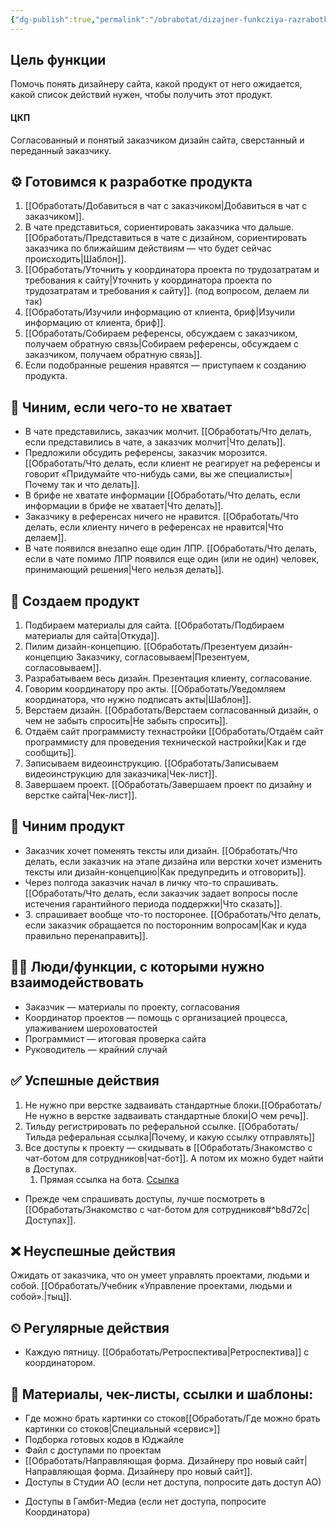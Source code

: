 ```yaml
---
{"dg-publish":true,"permalink":"/obrabotat/dizajner-funkcziya-razrabotki-sajta-na-tilde/"}
---
```


## Цель функции
Помочь понять дизайнеру сайта, какой продукт от него ожидается, какой список действий нужен, чтобы получить этот продукт.

#### ЦКП
Согласованный и понятый заказчиком дизайн сайта, сверстанный и переданный заказчику. 

## **⚙ Готовимся к разработке продукта**

1.  [[Обработать/Добавиться в чат с заказчиком\|Добавиться в чат с заказчиком]]. 
2. В чате представиться, сориентировать заказчика что дальше.[[Обработать/Представиться в чате с дизайном, сориентировать заказчика по ближайшим действиям — что будет сейчас происходить\|Шаблон]].
4.  [[Обработать/Уточнить у координатора проекта по трудозатратам и требования к сайту\|Уточнить у координатора проекта по трудозатратам и требования к сайту]]. (под вопросом, делаем ли так)
5.  [[Обработать/Изучили информацию от клиента, бриф\|Изучили информацию от клиента, бриф]].
6.  [[Обработать/Собираем референсы, обсуждаем с заказчиком, получаем обратную связь\|Собираем референсы, обсуждаем с заказчиком, получаем обратную связь]]. 
7.  Если подобранные решения нравятся — приступаем к созданию продукта.

## **🔧 Чиним, если чего-то не хватает**

* В чате представились, заказчик молчит. [[Обработать/Что делать, если представились в чате, а заказчик молчит\|Что делать]]. 
* Предложили обсудить референсы, заказчик морозится. [[Обработать/Что делать, если клиент не реагирует на референсы и говорит «Придумайте что-нибудь сами, вы же специалисты»\|Почему так и что делать]]. 
* В брифе не хватате информации [[Обработать/Что делать, если информации в брифе не хватает\|Что делать]]. 
* Заказчику в референсах ничего не нравится. [[Обработать/Что делать, если клиенту ничего в референсах не нравится\|Что делаем]].
*  В чате появился внезапно еще один ЛПР. [[Обработать/Что делать, если в чате помимо ЛПР появился еще один (или не один) человек, принимающий решения\|Чего нельзя делать]].

## **🎯 Создаем продукт**

1. Подбираем материалы для сайта. [[Обработать/Подбираем материалы для сайта\|Откуда]].
2. Пилим дизайн-концепцию. [[Обработать/Презентуем дизайн-концепцию Заказчику, согласовываем\|Презентуем, согласовываем]]. 
3.  Разрабатываем весь дизайн. Презентация клиенту, согласование.
4. Говорим координатору про акты. [[Обработать/Уведомляем координатора, что нужно подписать акты\|Шаблон]].
5.  Верстаем дизайн. [[Обработать/Верстаем согласованный дизайн, о чем не забыть спросить\|Не забыть спросить]]. 
6. Отдаём сайт программисту технастройки [[Обработать/Отдаём сайт программисту для проведения технической настройки\|Как и где сообщить]]. 
7. Записываем видеоинструкцию. [[Обработать/Записываем видеоинструкцию для заказчика\|Чек-лист]]. 
8. Завершаем проект. [[Обработать/Завершаем проект по дизайну и верстке сайта\|Чек-лист]].

## 🔵 Чиним продукт

* Заказчик хочет поменять тексты или дизайн. [[Обработать/Что делать, если заказчик на этапе дизайна или верстки хочет изменить тексты или дизайн-концепцию\|Как предупредить и отговорить]]. 
* Через полгода заказчик начал в личку что-то спрашивать. [[Обработать/Что делать, если заказчик задает вопросы после истечения гарантийного периода поддержки\|Что сказать]]. 
* З. спрашивает вообще что-то посторонее. [[Обработать/Что делать, если заказчик обращается по посторонним вопросам\|Как и куда правильно перенаправить]]. 

## **🧗‍♀️ Люди/функции, с которыми нужно взаимодействовать**

* Заказчик — материалы по проекту, согласования
* Координатор проектов — помощь с организацией процесса, улаживанием шероховатостей
* Программист — итоговая проверка сайта
* Руководитель — крайний случай

## **✅ Успешные действия**

1. Не нужно при верстке задваивать стандартные блоки.[[Обработать/Не нужно в верстке задваивать стандартные блоки\|О чем речь]]. 
2. Тильду регистрировать по реферальной ссылке. [[Обработать/Тильда реферальная ссылка\|Почему, и какую ссылку отправлять]]
3. Все доступы к проекту — скидывать в [[Обработать/Знакомство с чат-ботом для сотрудников\|чат-бот]]. А потом их можно будет найти в Доступах. 
	1. Прямая ссылка на бота. [Ссылка](https://mnlp.cc/mini?domain=voronka2&id=10)
- Прежде чем спрашивать доступы, лучше посмотреть в [[Обработать/Знакомство с чат-ботом для сотрудников#^b8d72c\|Доступах]]. 

## ❌ Неуспешные действия

Ожидать от заказчика, что он умеет управлять проектами, людьми и собой. [[Обработать/Учебник «Управление проектами, людьми и собой».\|тыц]].

## ⏲ Регулярные действия

- Каждую пятницу. [[Обработать/Ретроспектива\|Ретроспектива]] с координатором.

## **📃 Материалы, чек-листы, ссылки и шаблоны:**

* Где можно брать картинки со стоков[[Обработать/Где можно брать картинки со стоков\|Специальный «сервис»]]
* Подборка готовых кодов в Юджайле
* Файл с доступами по проектам
* [[Обработать/Направляющая форма. Дизайнеру про новый сайт\|Направляющая форма. Дизайнеру про новый сайт]].
* Доступы в Студии АО (если нет доступа, попросите дать доступ АО)
- Доступы в Гамбит-Медиа (если нет доступа, попросите Координатора)